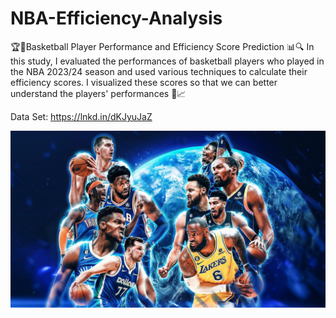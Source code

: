 # NBA-Efficiency-Analysis
🏆🏀Basketball Player Performance and Efficiency Score Prediction 📊🔍
In this study, I evaluated the performances of basketball players who played in the NBA 2023/24 season and used various techniques to calculate their efficiency scores. I visualized these scores so that we can better understand the players' performances 🚀📈

Data Set: [https://lnkd.in/dKJyuJaZ
](https://www.kaggle.com/datasets/orkunaktas/nba-players-stats-2324)

![](ak.jpg)
